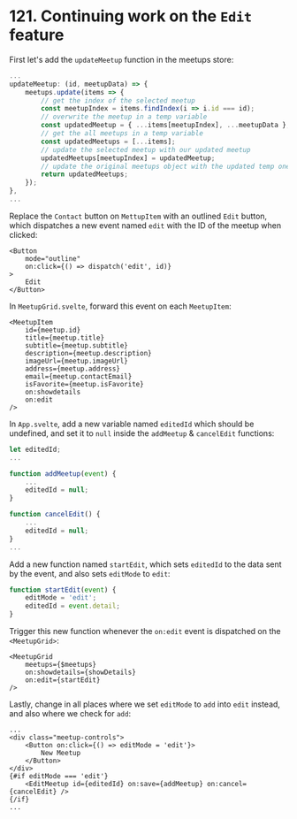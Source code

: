 # 121. Continuing work on the `Edit` feature

First let's add the `updateMeetup` function in the meetups store:

```js
...
updateMeetup: (id, meetupData) => {
    meetups.update(items => {
        // get the index of the selected meetup
        const meetupIndex = items.findIndex(i => i.id === id);
        // overwrite the meetup in a temp variable
        const updatedMeetup = { ...items[meetupIndex], ...meetupData };
        // get the all meetups in a temp variable
        const updatedMeetups = [...items];
        // update the selected meetup with our updated meetup
        updatedMeetups[meetupIndex] = updatedMeetup;
        // update the original meetups object with the updated temp one
        return updatedMeetups;
    });
},
...
```

Replace the `Contact` button on `MettupItem` with an outlined `Edit` button, which dispatches a new event named `edit` with the ID of the meetup when clicked:

```svelte
<Button
    mode="outline"
    on:click={() => dispatch('edit', id)}
>
    Edit
</Button>
```

In `MeetupGrid.svelte`, forward this event on each `MeetupItem`:

```svelte
<MeetupItem
    id={meetup.id}
    title={meetup.title}
    subtitle={meetup.subtitle}
    description={meetup.description}
    imageUrl={meetup.imageUrl}
    address={meetup.address}
    email={meetup.contactEmail}
    isFavorite={meetup.isFavorite}
    on:showdetails
    on:edit
/>
```

In `App.svelte`, add a new variable named `editedId` which should be undefined, and set it to `null` inside the `addMeetup` & `cancelEdit` functions:

```js
let editedId;
...

function addMeetup(event) {
    ...
    editedId = null;
}

function cancelEdit() {
    ...
    editedId = null;
}
...
```

Add a new function named `startEdit`, which sets `editedId` to the data sent by the event, and also sets `editMode` to `edit`:

```js
function startEdit(event) {
    editMode = 'edit';
    editedId = event.detail;
}
```

Trigger this new function whenever the `on:edit` event is dispatched on the `<MeetupGrid>`:

```svelte
<MeetupGrid
    meetups={$meetups}
    on:showdetails={showDetails}
    on:edit={startEdit}
/>
```

Lastly, change in all places where we set `editMode` to `add` into `edit` instead, and also where we check for `add`:

```svelte
...
<div class="meetup-controls">
    <Button on:click={() => editMode = 'edit'}>
        New Meetup
    </Button>
</div>
{#if editMode === 'edit'}
    <EditMeetup id={editedId} on:save={addMeetup} on:cancel={cancelEdit} />
{/if}
...
```
